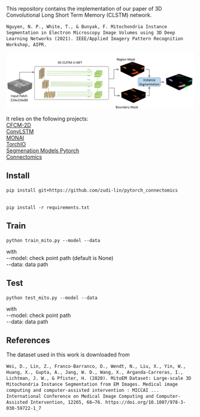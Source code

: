 This repository contains the implementation of our paper of 3D Convolutional Long Short Term Memory (CLSTM) network.

```
Nguyen, N. P., White, T., & Bunyak, F. Mitochondria Instance Segmentation in Electron Microscopy Image Volumes using 3D Deep Learning Networks (2021). IEEE/Applied Imagery Pattern Recognition Workshop, AIPR.
```

![3D_CLSTM](media/mito_pipeline.jpg "3D CLSTM")





It relies on the following projects:  
[CFCM-2D](https://github.com/faustomilletari/CFCM-2D)  
[ConvLSTM](https://github.com/rogertrullo/pytorch_convlstm)  
[MONAI](https://github.com/Project-MONAI/MONAI)  
[TorchIO](https://github.com/fepegar/torchio)  
[Segmenation Models Pytorch](https://github.com/qubvel/segmentation_models.pytorch)  
[Connectomics](https://github.com/zudi-lin/pytorch_connectomics)



## Install
```
pip install git+https://github.com/zudi-lin/pytorch_connectomics
```


```

pip install -r requirements.txt
```



## Train
```
python train_mito.py --model --data
```

with  
--model: check point path (default is None)  
--data: data path   



## Test
```
python test_mito.py --model --data
```

with  
--model: check point path  
--data: data path



## References  
The dataset used in this work is downloaded from
```
Wei, D., Lin, Z., Franco-Barranco, D., Wendt, N., Liu, X., Yin, W., Huang, X., Gupta, A., Jang, W. D., Wang, X., Arganda-Carreras, I., Lichtman, J. W., & Pfister, H. (2020). MitoEM Dataset: Large-scale 3D Mitochondria Instance Segmentation from EM Images. Medical image computing and computer-assisted intervention : MICCAI ... International Conference on Medical Image Computing and Computer-Assisted Intervention, 12265, 66–76. https://doi.org/10.1007/978-3-030-59722-1_7
```




